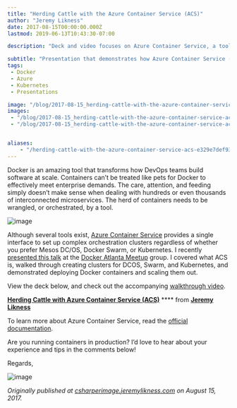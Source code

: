 ```yaml
---
title: "Herding Cattle with the Azure Container Service (ACS)"
author: "Jeremy Likness"
date: 2017-08-15T00:00:00.000Z
lastmod: 2019-06-13T10:43:30-07:00

description: "Deck and video focuses on Azure Container Service, a tool that enables creation and management of Kubernetes, Docker Swarm, and Mesos DC/OS clusters with ease."

subtitle: "Presentation that demonstrates how Azure Container Service (ACS) makes it easy to configure, deploy, and manage Kubernetes, Swarm, and DCOS…"
tags:
 - Docker 
 - Azure 
 - Kubernetes 
 - Presentations 

image: "/blog/2017-08-15_herding-cattle-with-the-azure-container-service-acs/images/1." 
images:
 - "/blog/2017-08-15_herding-cattle-with-the-azure-container-service-acs/images/1." 
 - "/blog/2017-08-15_herding-cattle-with-the-azure-container-service-acs/images/2.gif" 


aliases:
    - "/herding-cattle-with-the-azure-container-service-acs-e329e7def93e"
---
```


Docker is an amazing tool that transforms how DevOps teams build software at scale. Containers can’t be treated like pets for Docker to effectively meet enterprise demands. The care, attention, and feeding simply doesn’t make sense when dealing with hundreds or even thousands of interconnected microservices. The herd of containers needs to be wrangled, or orchestrated, by a tool.




![image](/blog/2017-08-15_herding-cattle-with-the-azure-container-service-acs/images/1.)



Although several tools exist, [Azure Container Service](https://docs.microsoft.com/azure/container-service/?utm_source=jeliknes&amp;utm_medium=blog) provides a single interface to set up complex orchestration clusters regardless of whether you prefer Mesos DC/OS, Docker Swarm, or Kubernetes. I recently [presented this talk](https://www.meetup.com/Docker-Atlanta/events/241833081/?utm_source=jeliknes&amp;utm_medium=blog) at the [Docker Atlanta Meetup](https://www.meetup.com/Docker-Atlanta/?utm_source=jeliknes&amp;utm_medium=blog) group. I covered what ACS is, walked through creating clusters for DCOS, Swarm, and Kubernetes, and demonstrated deploying Docker containers and scaling them out.

View the deck below, and check out the accompanying [walkthrough video](https://www.youtube.com/watch?v=POZYM_S8uzg&amp;utm_source=jeliknes&amp;utm_medium=blog).






[**Herding Cattle with Azure Container Service (ACS)**](http://www.slideshare.net/jeremylikness/herding-cattle-with-azure-container-service-acs?utm_source=jeliknes&amp;utm_medium=blog) **** from [**Jeremy Likness**](https://www.slideshare.net/jeremylikness?utm_source=jeliknes&amp;utm_medium=blog)

To learn more about Azure Container Service, read the [official documentation](https://docs.microsoft.com/azure/container-service/?utm_source=jeliknes&amp;utm_medium=blog).

Are you running containers in production? I’d love to hear about your experience and tips in the comments below!

Regards,




![image](/blog/2017-08-15_herding-cattle-with-the-azure-container-service-acs/images/2.gif)

_Originally published at_ [_csharperimage.jeremylikness.com_](http://csharperimage.jeremylikness.com/2017/08/herding-cattle-with-azure-container.html) _on August 15, 2017._
